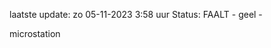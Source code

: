laatste update: 
zo 05-11-2023  3:58   uur 
Status: FAALT - geel - 
<div class="service Y">microstation</div>